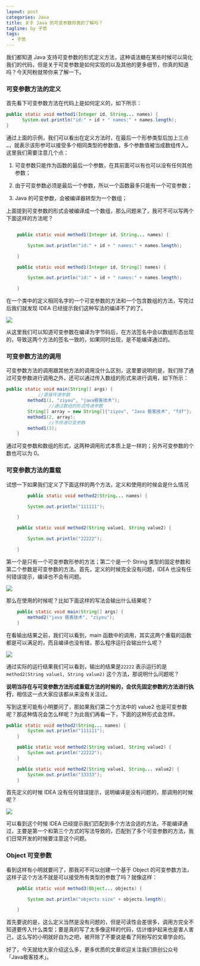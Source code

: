 ```yaml
---
layout: post
categories: Java
title: 关于 Java 的可变参数你真的了解吗？
tagline: by 子悠
tags: 
  - 子悠
---
```


我们都知道 Java 支持可变参数的形式定义方法，这种语法糖在某些时候可以简化我们的代码，但是关于可变参数是如何实现的以及其他的更多细节，你真的知道吗？今天阿粉就带你来了解一下。

<!--more-->

### 可变参数方法的定义

首先看下可变参数方法在代码上是如何定义的，如下所示：

```java
public static void method1(Integer id, String... names) {
      System.out.println("id:" + id + " names:" + names.length);
}
```

通过上面的示例，我们可以看出在定义方法时，在最后一个形参类型后加上三点 `…`，就表示该形参可以接受多个相同类型的参数值，多个参数值被当成数组传入。这里我们需要注意几个点：

1. 可变参数只能作为函数的最后一个参数，在其前面可以有也可以没有任何其他参数；

2. 由于可变参数必须是最后一个参数，所以一个函数最多只能有一个可变参数；
3. Java 的可变参数，会被编译器转型为一个数组；

上面提到可变参数的形式会被编译成一个数组，那么问题来了，我可不可以写两个下面这样的方法呢？

```java

    public static void method1(Integer id, String... names) {

        System.out.println("id:" + id + " names:" + names.length);

    }

    public static void method1(Integer id, String[] names) {

        System.out.println("id:" + id + " names:" + names.length);

    }
```

在一个类中的定义相同名字的一个可变参数的方法和一个包含数组的方法，写完过后我们就发现 IDEA 已经提示我们这种写法的编译不了的了。

![](http://www.justdojava.com/assets/images/2019/java/image_ziyou/2022/0116/01.png)

从这里我们可以知道可变参数在编译为字节码后，在方法签名中会以数组形态出现的，导致这两个方法的签名一致的，如果同时出现，是不能编译通过的。

### 可变参数方法的调用

可变参数方法的调用跟其他方法的调用没什么区别，这里要说明的是，我们除了通过可变参数进行调用之外，还可以通过传入数组的形式来进行调用，如下所示：

```java
public static void main(String[] args) {
  			//直接传递参数
        method1(1, "ziyou", "java极客技术");
				//通过数组的形式传递参数
        String[] array = new String[]{"ziyou", "Java 极客技术", "fdf"};
        method1(2, array);
				//不传递可变参数
        method1(3);
    }
```

通过可变参数和数组的形式，这两种调用形式本质上是一样的；另外可变参数的个数也可以为 0。

### 可变参数方法的重载

试想一下如果我们定义了下面这样的两个方法，定义和使用的时候会是什么情况

```java
		public static void method2(String... names) {

        System.out.println("111111");

    }

    public static void method2(String value1, String value2) {

        System.out.println("22222");

    }
```

第一个是只有一个可变参数形参的方法；第二个是一个 String 类型的固定参数和第二个参数是可变参数的方法。首先，定义的时候完全没有问题，IDEA 也没有任何错误提示，编译也不会有问题。

![](http://www.justdojava.com/assets/images/2019/java/image_ziyou/2022/0116/02.png)

那么在使用的时候呢？比如下面这样的写法会输出什么结果呢？

```java
    public static void main(String[] args) {
        method2("java 极客技术", "ziyou");
    }
```

在看输出结果之前，我们可以看到，main 函数中的调用，其实这两个重载的函数都是可以满足的，而且编译也没有错，那么程序运行会输出什么呢？

![](http://www.justdojava.com/assets/images/2019/java/image_ziyou/2022/0116/03.png)

通过实际的运行结果我们可以看到，输出的结果是`22222` 表示运行的是`method2(String value1, String value2)` 这个方法，那说明什么问题呢？

**说明当存在与可变参数方法形成重载方法的时候的，会优先固定参数的方法进行执行**，相信这一点大家应该都从来没有关注过。

写到这里可能有小明要问了，那如果我们第二个方法中的 value2 也是可变参数呢？那这种情况会怎么样呢？为此我们再看一下，下面的这种形式会怎样。

```java
public static void method2(String... names) {
        System.out.println("111111");
    }

    public static void method2(String value1, String value2) {
        System.out.println("22222");
    }

    public static void method2(String value1, String... value2) {
        System.out.println("33333");
    }
```

首先定义的时候 IDEA 没有任何错误提示，说明编译是没有问题的，那调用的时候呢？

![](http://www.justdojava.com/assets/images/2019/java/image_ziyou/2022/0116/04.png)

可以看到这个时候 IDEA 已经提示我们匹配到多个方法合适的方法，不能编译通过，主要是第一个和第三个方式的写法导致的，匹配到了多个可变参数的方法，我们日常开发的时候要注意这个问题。

### Object 可变参数

看到这样有小明就要问了，那我可不可以创建一个基于 Object 的可变参数方法，这样子这个方法不就是可以接受所有类型的参数了吗？就像这样：

```java
    public static void method3(Object... objects) {

        System.out.println("objects size" + objects.length);

    }
```

首先要说的是，这么定义当然是没有问题的，但是可读性会差很多，调用方完全不知道要传入什么类型；要是真的写了太多像这样的代码，估计维护起来也是害人害己，这么写的小明就好自为之吧，被开除了不要说是看了阿粉写的文章学会的。

好了，今天就给大家介绍这么多，更多优质的文章欢迎关注我们原创公众号「Java极客技术」。